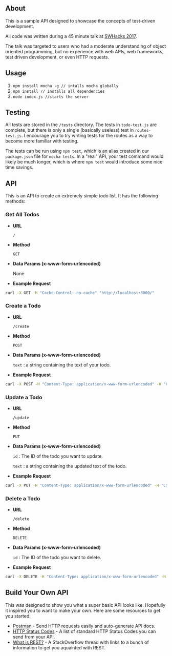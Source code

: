 ## About

This is a sample API designed to showcase the concepts of test-driven development. 

All code was written during a 45 minute talk at [SWHacks 2017](http://swhacks.org).

The talk was targeted to users who had a moderate understanding of object oriented programming, but no experience with web APIs, web frameworks, test driven development, or even HTTP requests.

## Usage

1. `npm install mocha -g // intalls mocha globally`
2. `npm install // installs all dependencies`
3. `node index.js //starts the server` 


## Testing

All tests are stored in the `/tests` directory. The tests in `todo-test.js` are complete, but there is only a single (basically useless) test in `routes-test.js`. I encourage you to try writing tests for the routes as a way to become more familiar with testing.

The tests can be run using `npm test`, which is an alias created in our `package.json` file for `mocha tests`. In a "real" API, your test command would likely be much longer, which is where `npm test` would introduce some nice time savings.

## API
This is an API to create an extremely simple todo list. It has the following methods:

### Get All Todos

* **URL**

	`/`
    
* **Method**

	`GET`

* **Data Params (x-www-form-urlencoded)**

	None
    
* **Example Request**


```sh
curl -X GET -H "Cache-Control: no-cache" "http://localhost:3000/"

```


### Create a Todo

* **URL**

	`/create`
    
* **Method**

	`POST`

* **Data Params (x-www-form-urlencoded)**

	`text` : a string containing the text of your todo.
    
* **Example Request**

```sh
curl -X POST -H "Content-Type: application/x-www-form-urlencoded" -H "Cache-Control: no-cache" -d 'text=Get Milk' "http://localhost:3000/create"

```

### Update a Todo

* **URL**

	`/update`
    
* **Method**

	`PUT`

* **Data Params (x-www-form-urlencoded)**

	`id` : The ID of the todo you want to update.
    
	`text` : a string containing the updated text of the todo.
    
* **Example Request**

```sh
curl -X PUT -H "Content-Type: application/x-www-form-urlencoded" -H "Cache-Control: no-cache" -d 'id=0&text=Get 2% Milk' "http://localhost:3000/update"

```

### Delete a Todo

* **URL**

	`/delete`
    
* **Method**

	`DELETE`

* **Data Params (x-www-form-urlencoded)**

	`id` : The ID of the todo you want to delete.
    
* **Example Request**

```sh
curl -X DELETE -H "Content-Type: application/x-www-form-urlencoded" -H "Cache-Control: no-cache" -d 'id=0' "http://localhost:3000/delete"

```

## Build Your Own API

This was designed to show you what a super basic API looks like. Hopefully it inspired you to want to make your own. Here are some resources to get you started:

- [Postman](https://www.getpostman.com) - Send HTTP requests easily and auto-generate API docs.
- [HTTP Status Codes](http://www.restapitutorial.com/httpstatuscodes.html) - A list of standard HTTP Status Codes you can send from your API.
- [What is REST?](http://stackoverflow.com/questions/4663927/what-is-rest-slightly-confused) - A StackOverflow thread with links to a bunch of information to get you aquainted with REST.

